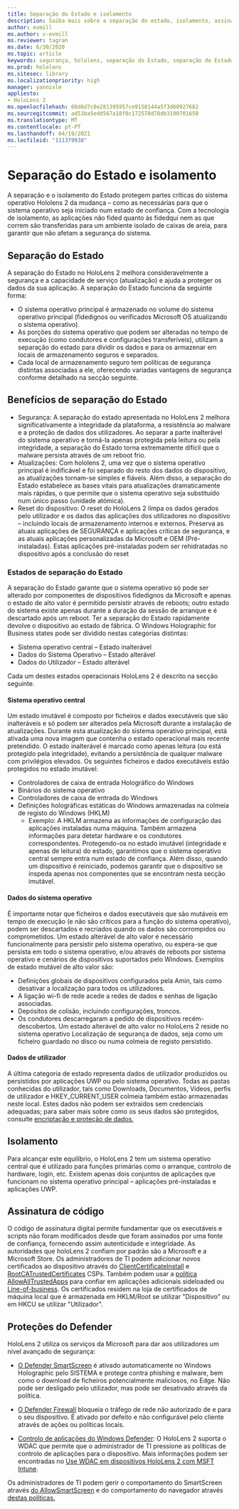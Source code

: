 ```yaml
---
title: Separação do Estado e isolamento
description: Saiba mais sobre a separação do estado, isolamento, assinatura de código e aplicações de defesa no seu dispositivo de realidade mista HoloLens 2.
author: evmill
ms.author: v-evmill
ms.reviewer: tagran
ms.date: 6/30/2020
ms.topic: article
keywords: segurança, hololens, separação do Estado, separação do Estado e isolamento, hololens2 segurança, visão geral de segurança, arquitetura de segurança, arquitetura, hololens 2 arquitetura
ms.prod: hololens
ms.sitesec: library
ms.localizationpriority: high
manager: yannisle
appliesto:
- HoloLens 2
ms.openlocfilehash: 60d6d7c0e281395957ce9158144a5f3d60927682
ms.sourcegitcommit: ad53ba5edd567a18f0c172578d78db3190701650
ms.translationtype: MT
ms.contentlocale: pt-PT
ms.lasthandoff: 04/19/2021
ms.locfileid: "111379938"
---
```

# <a name="state-separation-and-isolation"></a>Separação do Estado e isolamento

A separação e o isolamento do Estado protegem partes críticas do sistema operativo Hololens 2 da mudança – como as necessárias para que o sistema operativo seja iniciado num estado de confiança. Com a tecnologia de isolamento, as aplicações não fided quanto às fidedqui nem as que correm são transferidas para um ambiente isolado de caixas de areia, para garantir que não afetam a segurança do sistema.

## <a name="state-separation"></a>Separação do Estado

A separação do Estado no HoloLens 2 melhora consideravelmente a segurança e a capacidade de serviço (atualização) e ajuda a proteger os dados da sua aplicação.  A separação do Estado funciona da seguinte forma:
  * O sistema operativo principal é armazenado no volume do sistema operativo principal (fidedignos ou verificados Microsoft OS atualizando o sistema operativo).
  * As porções do sistema operativo que podem ser alteradas no tempo de execução (como condutores e configurações transferíveis), utilizam a separação do estado para dividir os dados e para os armazenar em locais de armazenamento seguros e separados.
  * Cada local de armazenamento seguro tem políticas de segurança distintas associadas a ele, oferecendo variadas vantagens de segurança conforme detalhado na secção seguinte.

## <a name="state-separation-benefits"></a>Benefícios de separação do Estado

  * Segurança: A separação do estado apresentada no HoloLens 2 melhora significativamente a integridade da plataforma, a resistência ao malware e a proteção de dados dos utilizadores. Ao separar a parte inalterável do sistema operativo e torná-la apenas protegida pela leitura ou pela integridade, a separação do Estado torna extremamente difícil que o malware persista através de um reboot frio. 
  * Atualizações: Com hololens 2, uma vez que o sistema operativo principal é indificável e foi separado do resto dos dados do dispositivo, as atualizações tornam-se simples e fiáveis.  Além disso, a separação do Estado estabelece as bases vitais para atualizações dramaticamente mais rápidas, o que permite que o sistema operativo seja substituído num único passo (unidade atómica).
  * Reset do dispositivo: O reset do HoloLens 2 limpa os dados gerados pelo utilizador e os dados das aplicações dos utilizadores no dispositivo – incluindo locais de armazenamento internos e externos. Preserva as atuais aplicações de SEGURANÇA e aplicações críticas de segurança, e as atuais aplicações personalizadas da Microsoft e OEM (Pré-instaladas). Estas aplicações pré-instaladas podem ser rehidratadas no dispositivo após a conclusão do reset

### <a name="state-separation-states"></a>Estados de separação do Estado

A separação do Estado garante que o sistema operativo só pode ser alterado por componentes de dispositivos fidedignos da Microsoft e apenas o estado de alto valor é permitido persistir através de reboots; outro estado do sistema existe apenas durante a duração da sessão de arranque e é descartado após um reboot. Ter a separação do Estado rapidamente devolve o dispositivo ao estado de fábrica. O Windows Holographic for Business states pode ser dividido nestas categorias distintas:
  * Sistema operativo central – Estado inalterável
  * Dados do Sistema Operativo – Estado alterável 
  * Dados do Utilizador – Estado alterável

Cada um destes estados operacionais HoloLens 2 é descrito na secção seguinte.

#### <a name="core-operating-system"></a>Sistema operativo central

Um estado imutável é composto por ficheiros e dados executáveis que são inalteráveis e só podem ser alterados pela Microsoft durante a instalação de atualizações. Durante esta atualização do sistema operativo principal, está ativada uma nova imagem que contenha o estado operacional mais recente pretendido.
O estado inalterável é marcado como apenas leitura (ou está protegido pela integridade), evitando a persistência de qualquer malware com privilégios elevados. Os seguintes ficheiros e dados executáveis estão protegidos no estado imutável:
  * Controladores de caixa de entrada Holográfico do Windows
  * Binários do sistema operativo
  * Controladores de caixa de entrada do Windows
  * Definições holográficas estáticas do Windows armazenadas na colmeia de registo do Windows (HKLM)
    * Exemplo: A HKLM armazena as informações de configuração das aplicações instaladas numa máquina. Também armazena informações para detetar hardware e os condutores correspondentes.
Protegendo-os no estado imutável (integridade e apenas de leitura) do estado, garantimos que o sistema operativo central sempre entra num estado de confiança. Além disso, quando um dispositivo é reiniciado, podemos garantir que o dispositivo se inspeda apenas nos componentes que se encontram nesta secção imutável. 

#### <a name="operating-system-data"></a>Dados do sistema operativo 

É importante notar que ficheiros e dados executáveis que são mutáveis em tempo de execução (e não são críticos para a função do sistema operativo), podem ser descartados e recriados quando os dados são corrompidos ou comprometidos. Um estado alterável de alto valor é necessário funcionalmente para persistir pelo sistema operativo, ou espera-se que persista em todo o sistema operativo, e/ou através de reboots por sistema operativo e cenários de dispositivos suportados pelo Windows. Exemplos de estado mutável de alto valor são:
  * Definições globais de dispositivos configurados pela Amin, tais como desativar a localização para todos os utilizadores.
  * A ligação wi-fi de rede acede a redes de dados e senhas de ligação associadas.
  * Depósitos de colisão, incluindo configurações, troncos.
  * Os condutores descarregaram a pedido de dispositivos recém-descobertos.
Um estado alterável de alto valor no HoloLens 2 reside no sistema operativo Localização de segurança de dados, seja como um ficheiro guardado no disco ou numa colmeia de registo persistido.

#### <a name="user-data"></a>Dados de utilizador

A última categoria de estado representa dados de utilizador produzidos ou persistidos por aplicações UWP ou pelo sistema operativo. Todas as pastas conhecidas do utilizador, tais como Downloads, Documentos, Vídeos, perfis de utilizador e HKEY_CURRENT_USER colmeia também estão armazenadas neste local. Estes dados não podem ser extraídos sem credenciais adequadas; para saber mais sobre como os seus dados são protegidos, consulte [encriptação e proteção de dados.](security-encryption-data-protection.md)

##  <a name="isolation"></a>Isolamento

Para alcançar este equilíbrio, o HoloLens 2 tem um sistema operativo central que é utilizado para funções primárias como o arranque, controlo de hardware, login, etc. Existem apenas dois conjuntos de aplicações que funcionam no sistema operativo principal – aplicações pré-instaladas e aplicações UWP.

## <a name="code-signing"></a>Assinatura de código

O código de assinatura digital permite fundamentar que os executáveis e scripts não foram modificados desde que foram assinados por uma fonte de confiança, fornecendo assim autenticidade e integridade. As autoridades que holoLens 2 confiam por padrão são a Microsoft e a Microsoft Store. Os administradores de TI podem adicionar novos certificados ao dispositivo através do [ClientCertificateInstall](https://docs.microsoft.com/windows/client-management/mdm/clientcertificateinstall-csp) e [RootCATrustedCertificates](https://docs.microsoft.com/windows/client-management/mdm/rootcacertificates-csp) CSPs. Também podem usar a [política AllowAllTrustedApps](https://docs.microsoft.com/windows/client-management/mdm/policy-csp-applicationmanagement#applicationmanagement-allowalltrustedapps) para confiar em aplicações adicionais sideloaded ou [Line-of-business](https://docs.microsoft.com/intune/apps/lob-apps-windows). Os certificados residem na loja de certificados de máquina local que é armazenada em HKLM/Root se utilizar "Dispositivo" ou em HKCU se utilizar "Utilizador".

## <a name="defender-protections"></a>Proteções do Defender
HoloLens 2 utiliza os serviços da Microsoft para dar aos utilizadores um nível avançado de segurança:

* [O Defender SmartScreen](https://docs.microsoft.com/windows/security/threat-protection/microsoft-defender-smartscreen/microsoft-defender-smartscreen-overview) é ativado automaticamente no Windows Holographic pelo SISTEMA e protege contra phishing e malware, bem como o download de ficheiros potencialmente maliciosos, no Edge. Não pode ser desligado pelo utilizador, mas pode ser desativado através da política.

* [O Defender Firewall](https://docs.microsoft.com/windows/security/threat-protection/windows-firewall/windows-firewall-with-advanced-security) bloqueia o tráfego de rede não autorizado de e para o seu dispositivo. É ativado por defeito e não configurável pelo cliente através de ações ou políticas locais. 

* [Controlo de aplicações do Windows Defender](https://docs.microsoft.com/windows/security/threat-protection/windows-defender-application-control/wdac-and-applocker-overview): O HoloLens 2 suporta o WDAC que permite que o administrador de TI pressione as políticas de controlo de aplicações para o dispositivo. Mais informações podem ser encontradas no [Use WDAC em dispositivos HoloLens 2 com MSFT Intune](https://docs.microsoft.com/mem/intune/configuration/custom-profile-hololens). 

Os administradores de TI podem gerir o comportamento do SmartScreen através [do AllowSmartScreen](https://docs.microsoft.com/windows/client-management/mdm/policy-csp-browser#browser-allowsmartscreen) e do comportamento do navegador através [destas políticas.](https://docs.microsoft.com/windows/client-management/mdm/policy-csps-supported-by-hololens2) 

